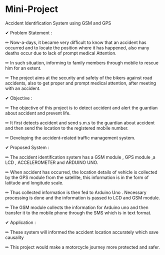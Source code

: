 # Mini-Project
Accident Identification System using GSM and GPS

✔ Problem Statement :

 ✏ Now-a-days, it became very difficult to know that an accident has occurred and to locate the position where it has happened, also many deaths occur due to lack of prompt        medical Attention. 

 ✏ In such situation, informing to family members through mobile to rescue him for an extent. 

 ✏ The project aims at the security and safety of the bikers against road accidents, also to get proper and prompt medical attention, after meeting with an accident.
 
 
 ✔ Objective :

 ✏ The objective of this project is to detect accident and alert the guardian about accident and prevent life.

 ✏ It first detects accident and send s.m.s to the guardian about accident and then send the location to the registered mobile number.

 ✏ Developing the accident-related traffic management system.
 
 ✔ Proposed System :

 ✏ The accident identification system has a GSM module , GPS module ,a LCD , ACCELEROMETER and ARDUINO UNO.
    
 ✏ When accident has occurred, the location details of vehicle is collected by the GPS module from the satellite, this information is in the form of latitude and longitude           scale.

 ✏ Thus collected information is then fed to Arduino Uno . Necessary processing is done and the information is passed to LCD and GSM module.
    
 ✏ The GSM module collects the information for Arduino uno and then transfer it to the mobile phone through the SMS which is in text format.
 
 
 ✔ Application :

 ✏ These system will informed the accident location accurately which save causality 

 ✏ This project would make a motorcycle journey more protected and safer.
 



